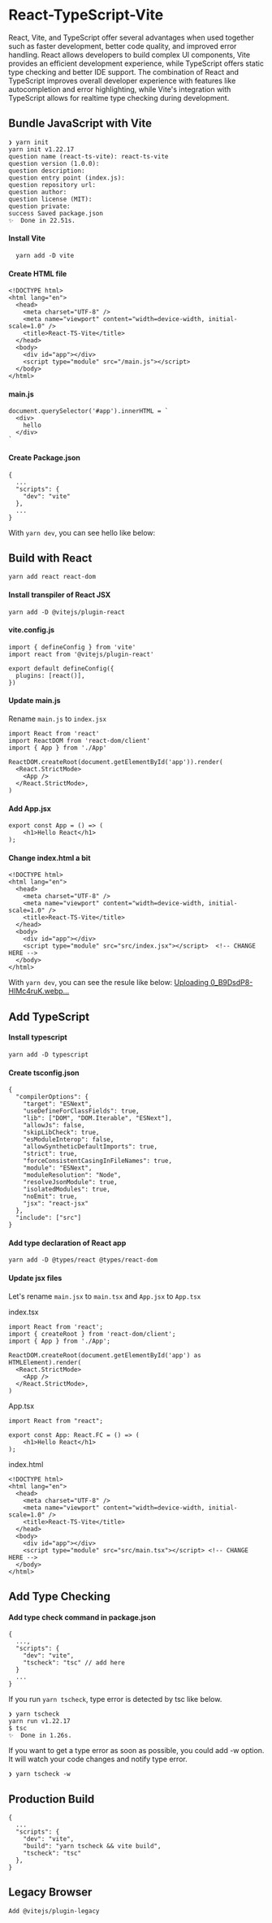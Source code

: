 # React-TypeScript-Vite

React, Vite, and TypeScript offer several advantages when used together such as faster development, better code quality, and improved error handling. React allows developers to build complex UI components, Vite provides an efficient development experience, while TypeScript offers static type checking and better IDE support. The combination of React and TypeScript improves overall developer experience with features like autocompletion and error highlighting, while Vite's integration with TypeScript allows for realtime type checking during development.

## Bundle JavaScript with Vite

```
❯ yarn init
yarn init v1.22.17
question name (react-ts-vite): react-ts-vite
question version (1.0.0):
question description:
question entry point (index.js):
question repository url:
question author:
question license (MIT):
question private:
success Saved package.json
✨  Done in 22.51s.
```


#### Install Vite

```
  yarn add -D vite
```

#### Create HTML file
```
<!DOCTYPE html>
<html lang="en">
  <head>
    <meta charset="UTF-8" />
    <meta name="viewport" content="width=device-width, initial-scale=1.0" />
    <title>React-TS-Vite</title>
  </head>
  <body>
    <div id="app"></div>
    <script type="module" src="/main.js"></script>
  </body>
</html>
```

#### main.js
```
document.querySelector('#app').innerHTML = `
  <div>
    hello
  </div>
`
```

#### Create Package.json
```
{
  ...
  "scripts": {
    "dev": "vite"
  },
  ...
}
```

With ```yarn dev```, you can see hello like below:

## Build with React
```
yarn add react react-dom
```
#### Install transpiler of React JSX
```
yarn add -D @vitejs/plugin-react
```
#### vite.config.js
```
import { defineConfig } from 'vite'
import react from '@vitejs/plugin-react'

export default defineConfig({
  plugins: [react()],
})
```
#### Update main.js

Rename ```main.js``` to ```index.jsx```

```
import React from 'react'
import ReactDOM from 'react-dom/client'
import { App } from './App'

ReactDOM.createRoot(document.getElementById('app')).render(
  <React.StrictMode>
    <App />
  </React.StrictMode>,
)
```

#### Add App.jsx
```
export const App = () => (
    <h1>Hello React</h1>
);
```
#### Change index.html a bit
```
<!DOCTYPE html>
<html lang="en">
  <head>
    <meta charset="UTF-8" />
    <meta name="viewport" content="width=device-width, initial-scale=1.0" />
    <title>React-TS-Vite</title>
  </head>
  <body>
    <div id="app"></div>
    <script type="module" src="src/index.jsx"></script>  <!-- CHANGE HERE -->
  </body>
</html>
```
With ```yarn dev```, you can see the resule like below:
[Uploading 0_B9DsdP8-HIMc4ruK.webp…]()

## Add TypeScript

#### Install typescript
```
yarn add -D typescript
```
#### Create tsconfig.json

```
{
  "compilerOptions": {
    "target": "ESNext",
    "useDefineForClassFields": true,
    "lib": ["DOM", "DOM.Iterable", "ESNext"],
    "allowJs": false,
    "skipLibCheck": true,
    "esModuleInterop": false,
    "allowSyntheticDefaultImports": true,
    "strict": true,
    "forceConsistentCasingInFileNames": true,
    "module": "ESNext",
    "moduleResolution": "Node",
    "resolveJsonModule": true,
    "isolatedModules": true,
    "noEmit": true,
    "jsx": "react-jsx"
  },
  "include": ["src"]
}
```

#### Add type declaration of React app
```
yarn add -D @types/react @types/react-dom
```
#### Update jsx files

Let's rename ```main.jsx``` to ```main.tsx``` and ```App.jsx``` to ```App.tsx```

index.tsx
```
import React from 'react';
import { createRoot } from 'react-dom/client';
import { App } from './App';

ReactDOM.createRoot(document.getElementById('app') as HTMLElement).render(
  <React.StrictMode>
    <App />
  </React.StrictMode>,
)
```
App.tsx
```
import React from "react";

export const App: React.FC = () => (
    <h1>Hello React</h1>
);
```
index.html
```
<!DOCTYPE html>
<html lang="en">
  <head>
    <meta charset="UTF-8" />
    <meta name="viewport" content="width=device-width, initial-scale=1.0" />
    <title>React-TS-Vite</title>
  </head>
  <body>
    <div id="app"></div>
    <script type="module" src="src/main.tsx"></script> <!-- CHANGE HERE -->
  </body>
</html>
```

## Add Type Checking

#### Add type check command in package.json
```
{
  ...,
  "scripts": {    
    "dev": "vite",
    "tscheck": "tsc" // add here
  }
  ...
}
```
If you run ```yarn tscheck```, type error is detected by tsc like below.
```
❯ yarn tscheck
yarn run v1.22.17
$ tsc
✨  Done in 1.26s.
```
If you want to get a type error as soon as possible, you could add -w option. It will watch your code changes and notify type error.
```
❯ yarn tscheck -w
```
## Production Build

```
{
  ...
  "scripts": {
    "dev": "vite",
    "build": "yarn tscheck && vite build",
    "tscheck": "tsc"
  },
}
```

## Legacy Browser
```
Add @vitejs/plugin-legacy
```
